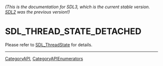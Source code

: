 ###### (This is the documentation for SDL3, which is the current stable version. [SDL2](https://wiki.libsdl.org/SDL2/) was the previous version!)
# SDL_THREAD_STATE_DETACHED

Please refer to [SDL_ThreadState](SDL_ThreadState) for details.

----
[CategoryAPI](CategoryAPI), [CategoryAPIEnumerators](CategoryAPIEnumerators)

